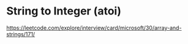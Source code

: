 ﻿# String to Integer (atoi)
https://leetcode.com/explore/interview/card/microsoft/30/array-and-strings/171/


